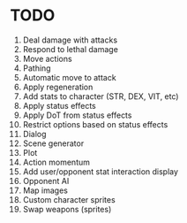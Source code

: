 <h1>TODO</h1>
<ol>
	<li>Deal damage with attacks</li>
	<li>Respond to lethal damage</li>
	<li>Move actions</li>
	<li>Pathing</li>
	<li>Automatic move to attack</li>
	<li>Apply regeneration</li>
	<li>Add stats to character (STR, DEX, VIT, etc)</li>
	<li>Apply status effects</li>
	<li>Apply DoT from status effects</li>
	<li>Restrict options based on status effects</li>
	<li>Dialog</li>
	<li>Scene generator</li>
	<li>Plot</li>
	<li>Action momentum</li>
	<li>Add user/opponent stat interaction display</li>
	<li>Opponent AI</li>
	<li>Map images</li>
	<li>Custom character sprites</li>
	<li>Swap weapons (sprites)</li>
<ul>